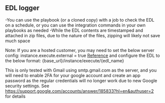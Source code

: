 ## EDL logger
-You can use the playbook (or a cloned copy) with a job to check the EDL on a schedule, or you can use the integration commands in your own playbooks as needed
-While the EDL contents are timestamped and attached in zip files, due to the nature of the files, zipping will likely not save much space

Note: If you are a hosted customer, you may need to set the below server config:
instance.execute.external = true [Reference](https://xsoar.pan.dev/docs/reference/integrations/edl)
and configure the EDL to the below format:
{base_url}/instance/execute/{edl_name}

This is only tested with Gmail using smtp.gmail.com as the server, and you will need to enable 2FA for your google account and create an app password as the regular credentials will no longer work due to new Google security settings.  See https://support.google.com/accounts/answer/185833?hl=en&authuser=2 for details